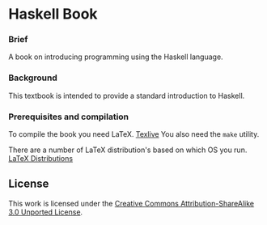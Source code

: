 Haskell Book
============

### Brief

A book on introducing programming using the Haskell language.


### Background

This textbook is intended to provide a standard introduction to Haskell.


### Prerequisites and compilation

To compile the book you need LaTeX. [Texlive](http://www.tug.org/texlive/)
You also need the `make` utility.

There are a number of LaTeX distribution's based on which OS you run.
[LaTeX Distributions](http://latex-project.org/ftp.html)


## License

This work is licensed under the
[Creative Commons Attribution-ShareAlike 3.0 Unported License](http://creativecommons.org/licenses/by-sa/3.0/).
